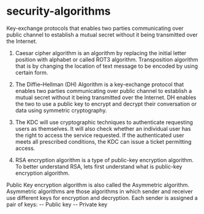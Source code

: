 # security-algorithms
Key-exchange protocols that enables two parties communicating over public channel to establish a mutual secret without it being transmitted over the Internet. 

1. Caesar cipher algorithm is an algorithm by replacing the initial letter position with alphabet or called ROT3 algorithm. Transposition algorithm that is by changing the location of text message to be encoded by using certain form.

2. The Diffie–Hellman (DH) Algorithm is a key-exchange protocol that enables two parties communicating over public channel to establish a mutual secret without it being transmitted over the Internet. DH enables the two to use a public key to encrypt and decrypt their conversation or data using symmetric cryptography.

3. The KDC will use cryptographic techniques to authenticate requesting users as themselves. It will also check whether an individual user has the right to access the service requested. If the authenticated user meets all prescribed conditions, the KDC can issue a ticket permitting access.

4. RSA encryption algorithm is a type of public-key encryption algorithm. To better understand RSA, lets first understand what is public-key encryption algorithm.

Public Key encryption algorithm is also called the Asymmetric algorithm. Asymmetric algorithms are those algorithms in which sender and receiver use different keys for encryption and decryption. Each sender is assigned a pair of keys:
-- Public key
-- Private key

